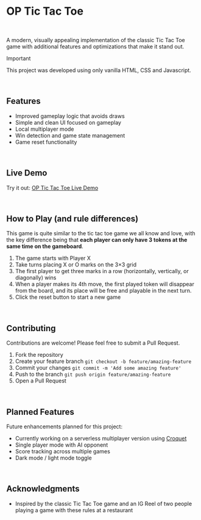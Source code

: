# OP Tic Tac Toe

<br>

A modern, visually appealing implementation of the classic Tic Tac Toe game with additional features and optimizations that make it stand out.

> [!IMPORTANT]  
> This project was developed using only vanilla HTML, CSS and Javascript.

[//]: # ( link screenshot here)

<br>

## Features

- Improved gameplay logic that avoids draws
- Simple and clean UI focused on gameplay
- Local multiplayer mode
- Win detection and game state management
- Game reset functionality

<br>

## Live Demo

Try it out: [OP Tic Tac Toe Live Demo](https://goncalofgalmeida.github.io/op-tic-tac-toe/)

<br>

## How to Play (and rule differences)

This game is quite similar to the tic tac toe game we all know and love, with the key difference being that **each player can only have 3 tokens at the same time on the gameboard**.

1. The game starts with Player X
2. Take turns placing X or O marks on the 3×3 grid
3. The first player to get three marks in a row (horizontally, vertically, or diagonally) wins
4. When a player makes its 4th move, the first played token will disappear from the board, and its place will be free and playable in the next turn.
5. Click the reset button to start a new game

<br>

## Contributing

Contributions are welcome! Please feel free to submit a Pull Request.

1. Fork the repository
2. Create your feature branch `git checkout -b feature/amazing-feature`
3. Commit your changes `git commit -m 'Add some amazing feature'`
4. Push to the branch `git push origin feature/amazing-feature`
5. Open a Pull Request

<br>

## Planned Features

Future enhancements planned for this project:

- Currently working on a serverless multiplayer version using [Croquet](https://multisynq.io/docs/croquet/)
- Single player mode with AI opponent
- Score tracking across multiple games
- Dark mode / light mode toggle

<br>

## Acknowledgments

- Inspired by the classic Tic Tac Toe game and an IG Reel of two people playing a game with these rules at a restaurant
